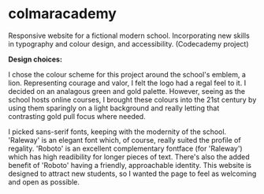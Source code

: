 # colmaracademy
Responsive website for a fictional modern school. Incorporating new skills in typography and colour design, and accessibility. (Codecademy project)

<strong>Design choices:</strong>

I chose the colour scheme for this project around the school's emblem, a lion. Representing courage and valor, I felt the logo had a regal feel to it. I decided on an analagous green and gold palette. However, seeing as the school hosts online courses, I brought these colours into the 21st century by using them sparingly on a light background and really letting that contrasting gold pull focus where needed.

I picked sans-serif fonts, keeping with the modernity of the school. 'Raleway' is an elegant font which, of course, really suited the profile of regality. 'Roboto' is an excellent complementary fontface (for 'Raleway') which has high readibility for longer pieces of text. There's also the added benefit of 'Roboto' having a friendly, approachable identity. This website is designed to attract new students, so I wanted the page to feel as welcoming and open as possible.
